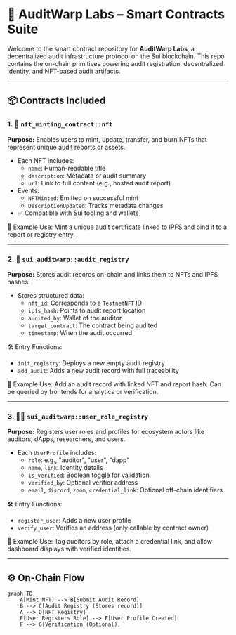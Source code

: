 # 🔐 AuditWarp Labs – Smart Contracts Suite

Welcome to the smart contract repository for **AuditWarp Labs**, a decentralized audit infrastructure protocol on the Sui blockchain. This repo contains the on-chain primitives powering audit registration, decentralized identity, and NFT-based audit artifacts.

---

## 📦 Contracts Included

### 1. 🧩 `nft_minting_contract::nft`

**Purpose:** Enables users to mint, update, transfer, and burn NFTs that represent unique audit reports or assets.

- Each NFT includes:
  - `name`: Human-readable title
  - `description`: Metadata or audit summary
  - `url`: Link to full content (e.g., hosted audit report)
- Events:
  - `NFTMinted`: Emitted on successful mint
  - `DescriptionUpdated`: Tracks metadata changes
- ✅ Compatible with Sui tooling and wallets

🔗 Example Use: Mint a unique audit certificate linked to IPFS and bind it to a report or registry entry.

---

### 2. 🧾 `sui_auditwarp::audit_registry`

**Purpose:** Stores audit records on-chain and links them to NFTs and IPFS hashes.

- Stores structured data:
  - `nft_id`: Corresponds to a `TestnetNFT` ID
  - `ipfs_hash`: Points to audit report location
  - `audited_by`: Wallet of the auditor
  - `target_contract`: The contract being audited
  - `timestamp`: When the audit occurred

🛠 Entry Functions:

- `init_registry`: Deploys a new empty audit registry
- `add_audit`: Adds a new audit record with full traceability

🔗 Example Use: Add an audit record with linked NFT and report hash. Can be queried by frontends for analytics or verification.

---

### 3. 🧑‍💼 `sui_auditwarp::user_role_registry`

**Purpose:** Registers user roles and profiles for ecosystem actors like auditors, dApps, researchers, and users.

- Each `UserProfile` includes:
  - `role`: e.g., "auditor", "user", "dapp"
  - `name`, `link`: Identity details
  - `is_verified`: Boolean toggle for validation
  - `verified_by`: Optional verifier address
  - `email`, `discord`, `zoom`, `credential_link`: Optional off-chain identifiers

🛠 Entry Functions:

- `register_user`: Adds a new user profile
- `verify_user`: Verifies an address (only callable by contract owner)

🔗 Example Use: Tag auditors by role, attach a credential link, and allow dashboard displays with verified identities.

---

## ⚙️ On-Chain Flow

```mermaid
graph TD
    A[Mint NFT] --> B[Submit Audit Record]
    B --> C[Audit Registry (Stores record)]
    A --> D[NFT Registry]
    E[User Registers Role] --> F[User Profile Created]
    F --> G[Verification (Optional)]
```
